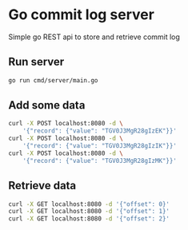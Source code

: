 # Go commit log server

Simple go REST api to store and retrieve commit log

## Run server

```bash
go run cmd/server/main.go
```

## Add some data

```bash
curl -X POST localhost:8080 -d \
    '{"record": {"value": "TGV0J3MgR28gIzEK"}}'
curl -X POST localhost:8080 -d \
    '{"record": {"value": "TGV0J3MgR28gIzIK"}}'
curl -X POST localhost:8080 -d \
    '{"record": {"value": "TGV0J3MgR28gIzMK"}}'
```

## Retrieve data

```bash
curl -X GET localhost:8080 -d '{"offset": 0}'
curl -X GET localhost:8080 -d '{"offset": 1}'
curl -X GET localhost:8080 -d '{"offset": 2}'
```
